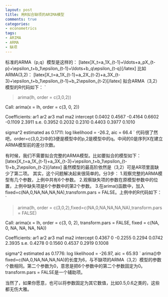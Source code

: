 ```yaml
---
layout: post
title: 用R拟合缺项的ARIMA模型
comments: true
categories:
- econometrics
tags:
- ARIMA
- ARMA
- 缺项
---
```


标准的ARMA（p,q）模型是这样的：
[latex]X_t=a_1X_{t-1}+\ldots+a_pX_{t-p}+\epsilon_t+b_1\epsilon_{t-1}+\ldots+b_q\epsilon_{t-q}[/latex]
比如ARMA(3,2)：
[latex]X_t=a_1X_{t-1}+a_2X_{t-2}+a_3X_{t-3}+\epsilon_t+b_1\epsilon_{t-1}+b_2\epsilon_{t-2}[/latex]
拟合ARMA（3,2）模型的R代码如下：
`
> arima(lh, order = c(3,0,2))

Call:
arima(x = lh, order = c(3, 0, 2))

Coefficients:
         ar1     ar2      ar3     ma1      ma2  intercept
      0.0402  0.4567  -0.4164  0.6602  -0.1109     2.3911
s.e.  0.3952  0.2032   0.2310  0.4403   0.3977     0.1010

sigma^2 estimated as 0.1711:  log likelihood = -26.2,  aic = 66.4
`
代码很了然吧，order=c(3,0,2)中的3便是模型中的p,2是模型中的q。中间的0是序列X在建立ARMA模型前的差分次数。

有时候，我们不需要拟合完整的ARMA模型。比如要拟合的模型如下：
[latex]X_t=a_1X_{t-1}+a_3X_{t-3}+\epsilon_t+b_1\epsilon_{t-1}+b_2\epsilon_{t-2}[/latex]
虽然模型的最高阶依然是（3,2）可是AR项里面缺少了第二项。
其实，这个问题解决起来很简单的。分3步：
1.观察完整的ARMA模型有几个参数，上例中共有6个参数。
2.观察缺失项的参数在原模型参数中的位置，上例中缺失项是6个参数中的第2个参数。
3.在arima()函数中，加入fixed=c(NA,0,NA,NA,NA,NA),transform.pars = FALSE。上例中的R代码如下：
`
> arima(lh, order = c(3,0,2),fixed=c(NA,0,NA,NA,NA,NA),transform.pars = FALSE)

Call:
arima(x = lh, order = c(3, 0, 2), transform.pars = FALSE, fixed = c(NA, 0, NA, 
    NA, NA, NA))

Coefficients:
         ar1  ar2      ar3     ma1     ma2  intercept
      0.4367    0  -0.2255  0.2294  0.0742     2.3935
s.e.  0.4278    0   0.1560  0.4537  0.2919     0.1008

sigma^2 estimated as 0.1776:  log likelihood = -26.97,  aic = 65.93
`
arima()中fixed=c(NA,0,NA,NA,NA,NA)的长度为6，与不缺项的ARMA（3,2）模型的参数个数相同。第二个参数为0，意思是把6个参数中的第二个参数固定为0。transform.pars = FALSE是一个辅助项。

当然了，如果你愿意，也可以将参数固定为其它数值，比如0.5,0.6之类的，这些都无伤大雅。
